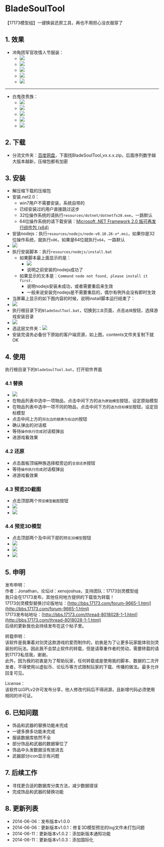 # BladeSoulTool
【17173模型组】一键换装还原工具，再也不用担心没衣服穿了

## 1. 效果
* 冲角团军官改情人节服装：
    * ![](https://raw.githubusercontent.com/agreatfool/BladeSoulTool/master/documents/images/effect-set1-1.png)
    * ![](https://raw.githubusercontent.com/agreatfool/BladeSoulTool/master/documents/images/effect-set1-2.png)
    * ![](https://raw.githubusercontent.com/agreatfool/BladeSoulTool/master/documents/images/effect-set1-3.png)
    * ![](https://raw.githubusercontent.com/agreatfool/BladeSoulTool/master/documents/images/effect-set1-4.png)
    * ![](https://raw.githubusercontent.com/agreatfool/BladeSoulTool/master/documents/images/effect-set1-5.png)

---

* 白鬼改贵族：
    * ![](https://raw.githubusercontent.com/agreatfool/BladeSoulTool/master/documents/images/effect-set2-1.png)
    * ![](https://raw.githubusercontent.com/agreatfool/BladeSoulTool/master/documents/images/effect-set2-2.png)
    * ![](https://raw.githubusercontent.com/agreatfool/BladeSoulTool/master/documents/images/effect-set2-3.png)
    * ![](https://raw.githubusercontent.com/agreatfool/BladeSoulTool/master/documents/images/effect-set2-4.png)
    * ![](https://raw.githubusercontent.com/agreatfool/BladeSoulTool/master/documents/images/effect-set2-5.png)

## 2. 下载
* 分流文件夹：[百度网盘](http://pan.baidu.com/s/1dD7slaD)，下面找BladeSoulTool_vx.x.x.zip，后面序列数字越大版本越新，压缩包都有加密

## 3. 安装
* 解压缩下载的压缩包
* 安装.net2.0：
    * win7用户不需要安装，系统自带的
    * 已经安装过的用户直接跳过这步
    * 32位操作系统的请执行`resources/dotnet/dotnetfx20.exe`，一路默认
    * 64位操作系统的请下载安装：[Microsoft .NET Framework 2.0 版可再发行组件包 (x64)](http://www.microsoft.com/zh-cn/download/details.aspx?id=6523)
* 安装nodejs：执行`resources/nodejs/node-v0.10.26-x*.msi`，如果你是32位操作系统，就执行`x86`，如果是64位就执行`x64`，一路默认
* ![](https://raw.githubusercontent.com/agreatfool/BladeSoulTool/master/documents/images/install-1.png)
* 执行安装脚本：执行`resources/nodejs/install.bat`
    * 如果脚本最上面显示的是：
        * ![](https://raw.githubusercontent.com/agreatfool/BladeSoulTool/master/documents/images/install-2.png)
        * 说明之前安装的nodejs成功了
    * 如果显示的文本是：`Command node not found, please install it first.`
        * 说明nodejs安装未成功，或者需要重启来生效
        * 一般来说安装完nodejs是不需要重启的，偶尔有例外会没有即时生效
* 当屏幕上显示的如下图内容的时候，说明install脚本运行结束了：
* ![](https://raw.githubusercontent.com/agreatfool/BladeSoulTool/master/documents/images/install-3.png)
* 执行根目录下的`BladeSoulTool.bat`，切换到`工具`页面，点击`选择`按钮，选择游戏安装目录
* ![](https://raw.githubusercontent.com/agreatfool/BladeSoulTool/master/documents/images/install-4.png)
* 选这层文件夹：![](https://raw.githubusercontent.com/agreatfool/BladeSoulTool/master/documents/images/install-5.png)
* 安装完请务必备份下原始的客户端资源，如上图，contents文件夹复制下就OK

## 4. 使用
执行根目录下的`BladeSoulTool.bat`，打开软件界面

### 4.1 替换
* ![](https://raw.githubusercontent.com/agreatfool/BladeSoulTool/master/documents/images/ui-replace.png)
* 在物品列表中选中一项物品，点击中间下方的`选为原始模型`按钮，设定原始模型
* 在物品列表中选中一项不同的物品，点击中间下方的`选为目标模型`按钮，设定目标模型
* 点击中间上方的`将左边的替换为右边的`按钮
* 确认弹出的对话框
* 等待`操作执行完成`对话框弹出
* 进游戏看效果

### 4.2 还原
* 点击面板顶端种族选择框旁边的`全部还原`按钮
* 等待`操作执行完成`对话框弹出
* 进游戏看效果

### 4.3 预览2D截图
* 点击顶部两个`预览模型截图`按钮
* ![](https://raw.githubusercontent.com/agreatfool/BladeSoulTool/master/documents/images/ui-2d-btn.png)
* ![](https://raw.githubusercontent.com/agreatfool/BladeSoulTool/master/documents/images/ui-2d-effect-1.png)

### 4.4 预览3D模型
* 点击顶部两个及中间下部的`预览3D模型`按钮
* ![](https://raw.githubusercontent.com/agreatfool/BladeSoulTool/master/documents/images/ui-3d-btn.png)
* ![](https://raw.githubusercontent.com/agreatfool/BladeSoulTool/master/documents/images/ui-3d-effect-1.png)
* ![](https://raw.githubusercontent.com/agreatfool/BladeSoulTool/master/documents/images/ui-3d-effect-2.png)

## 5. 申明
发布申明：<br/>
作者：Jonathan，论坛id：xenojoshua，支持团队：17173剑灵模型组<br />
我只会在17173发布，其他任何地方提供的下载皆为转载！<br />
17173剑灵模型替换讨论版地址：[http://bbs.17173.com/forum-9665-1.html](http://bbs.17173.com/forum-9665-1.html)<br />
17173发布帖地址：[http://bbs.17173.com/thread-8018028-1-1.html](http://bbs.17173.com/thread-8018028-1-1.html)<br />
后续的更新我也会持续发布在这个帖子里。<br />

转载申明：<br />
该软件是我秉着对剑灵这款游戏的爱而制作的，初衷是为了让更多玩家能体验剑灵装扮的玩法。因此我不会禁止软件的转载，但是请尊重作者的劳动，需要转载的请到17173私信我，谢谢。<br />
此外，因为我的初衷是为了帮助玩家，任何转载或是使用我的脚本、数据的二次开发者，不得使用以虚拟币、论坛币等方式限制玩家的下载、传播的做法。最多允许回复可见。<br />

License：<br />
该软件以GPLv2许可发布分享，他人修改代码后不得闭源，且新增代码必须使用相同的许可证。

## 6. 已知问题
* 饰品和武器的替换功能未完成
* 一键多换多功能未完成
* 服装数据库依然不全
* 部分饰品和武器的数据窜位了
* 饰品中头发数据没有放进去
* 武器部分icon显示有问题

## 7. 后续工作
* 寻找更合适的数据库分类方法，减少数据错误
* 完成饰品和武器的替换功能

## 8. 更新列表
* 2014-06-06：发布版本v1.0.0
* 2014-06-06：更新版本v1.0.1：修复3D模型预览的log文件未打包问题
* 2014-06-11：更新版本v1.0.2：添加新版本通知功能
* 2014-06-11：更新版本v1.0.3：添加国际化